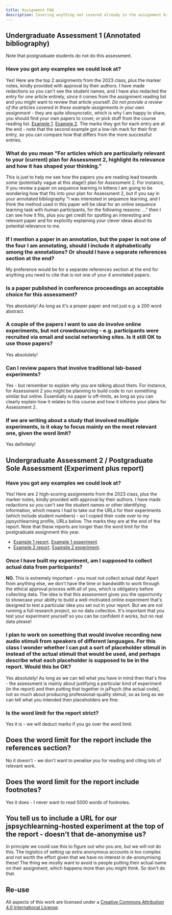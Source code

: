 ```yaml
---
title: Assignment FAQ
description: Covering anything not covered already in the assignment brief
---
```


## Undergraduate Assessment 1 (Annotated bibliography)

Note that postgraduate students do not do this assessment.

### Have you got any examples we could look at?

Yes! Here are the top 2 assignments from the 2023 class, plus the marker notes, kindly provided with approval by their authors. I have made redactions so you can't see the student names, and I have also redacted the entry for one article entirely, since it comes from the assignment reading list and you might want to review that article yourself. *Do not provide a review of the articles covered in these example assignments in your own assignment* - they are quite idiosyncratic, which is why I am happy to share, you should find your own papers to cover, or pick stuff from the course reading list. [Example 1](AnnotatedBibliographyExample1.pdf). [Example 2](AnnotatedBibliographyExample2.pdf). The marks they got for each entry are at the end - note that the second example got a low-ish mark for their first entry, so you can compare how that differs from the more successful entries.

### What do you mean "For articles which are particularly relevant to your (current) plan for Assessment 2, highlight its relevance and how it has shaped your thinking."

This is just to help me see how the papers you are reading lead towards some (potentially vague at this stage!) plan for Assessment 2. For instance, if you review a paper on sequence learning in kittens I am going to be wondering how that fits into your plan for Assessment 2, but if you say in your annotated bibliography "I was interested in sequence learning, and I think the method used in this paper will be ideal for an online sequence learning task with human participants, for the following reasons: ..." then I can see how it fits, plus you get credit for spotting an interesting and relevant paper and for explicitly explaining your clever ideas about its potential relevance to me.

### If I mention a paper in an annotation, but the paper is not one of the four I am annotating, should I include it alphabetically among the annotations? Or should I have a separate references section at the end?

My preference would be for a separate references section at the end for anything you need to cite that is not one of your 4 annotated papers.

### Is a paper published in conference proceedings an acceptable choice for this assessment? 

Yes absolutely! As long as it's a proper paper and not just e.g. a 200 word abstract.

### A couple of the papers I want to use do involve online experiments, but not crowdsourcing - e.g. participants were recruited via email and social networking sites. Is it still OK to use those papers?

Yes absolutely! 

### Can I review papers that involve traditional lab-based experiments?

Yes - but remember to explain why you are talking about them. For instance, for Assessment 2 you might be planning to build code to run something similar but online. Essentially no paper is off-limits, as long as you can clearly explain how it relates to this course and how it informs your plans for Assessment 2.

###  If we are writing about a study that involved multiple experiments, is it okay to focus mainly on the most relevant one, given the word limit?

Yes definitely!

## Undergraduate Assessment 2 / Postgraduate Sole Assessment (Experiment plus report)

### Have you got any examples we could look at?

Yes! Here are 2 high-scoring assignments from the 2023 class, plus the marker notes, kindly provided with approval by their authors. I have made redactions so you can't see the student names or other identifying information, which means I had to take out the URLs for their experiments (which include student numbers) - so I copied their code over to my jspsychlearning profile, URLs below. The marks they are at the end of the report. Note that these reports are longer than the word limit for the postgraduate assignment this year.
- [Example 1 report](ProgrammingReportExample1.pdf). [Example 1 experiment](https://jspsychlearning.ppls.ed.ac.uk/~ksmith7/Assessment2Examples/Example1/Example1.html)
- [Example 2 report](ProgrammingReportExample2.pdf). [Example 2 experiment](https://jspsychlearning.ppls.ed.ac.uk/~ksmith7/Assessment2Examples/Example2/Example2.html).


###  Once I have built my experiment, am I supposed to collect actual data from participants?

**NO.** This is extremely important - you must not collect actual data! Apart from anything else, we don't have the time or bandwidth to work through the ethical approval process with all of you, which is obligatory before collecting data. The idea is that this assessment gives you the opportunity to showcase your ability to build a well-motivated online experiment that's designed to test a particular idea you set out in your report. But we are not running a full research project, so no data collection. It's important that you test your experiment yourself so you can be confident it works, but no real data please!

###  I plan to work on something that would involve recording new audio stimuli from speakers of different languages. For this class I wonder whether I can put a sort of placeholder stimuli in instead of the actual stimuli that would be used, and perhaps describe what each placeholder is supposed to be in the report. Would this be OK?

Yes absolutely! As long as we can tell what you have in mind then that's fine - the assessment is mainly about justifying a particular kind of experiment (in the report) and then putting that together in jsPsych (the actual code), not so much about producing professional-quality stimuli, so as long as we can tell what you intended then placeholders are fine.

### Is the word limit for the report strict?

Yes it is - we will deduct marks if you go over the word limit.

## Does the word limit for the report include the references section?

No it doesn't - we don't want to penalise you for reading and citing lots of relevant work.

## Does the word limit for the report include footnotes?

Yes it does - I never want to read 5000 words of footnotes.

## You tell us to include a URL for our jspsychlearning-hosted experiment at the top of the report - doesn't that de-anonymise us?

In principle we could use this to figure out who you are, but we will not do this. The logistics of setting up extra anonymous accounts is too complex and not worth the effort given that we have no interest in de-anonymising these! The thing we mostly want to avoid is people putting their actual name on their assignment, which happens more than you might think. So don't do that.

## Re-use

All aspects of this work are licensed under a [Creative Commons Attribution 4.0 International License](http://creativecommons.org/licenses/by/4.0/).
